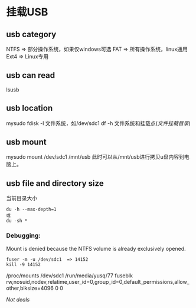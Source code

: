 # 挂载USB
## usb category
NTFS => 部分操作系统，如果仅windows可选
FAT  => 所有操作系统，linux通用
Ext4 => Linux专用

## usb can read
lsusb

## usb location
mysudo fdisk -l  文件系统，如/dev/sdc1
df -h  文件系统和挂载点(*文件挂载目录*)

## usb mount
mysudo mount /dev/sdc1 /mnt/usb
此时可以从/mnt/usb进行拷贝u盘内容到电脑上。

## usb file and directory size
当前目录大小
```
du -h --max-depth=1
或
du -sh *
```

### Debugging:
Mount is denied because the NTFS volume is already exclusively opened.
```
fuser -m -u /dev/sdc1  => 14152
kill -9 14152
```
/proc/mounts
/dev/sdc1 /run/media/yusq/77 fuseblk rw,nosuid,nodev,relatime,user_id=0,group_id=0,default_permissions,allow_other,blksize=4096 0 0

*Not deals*


